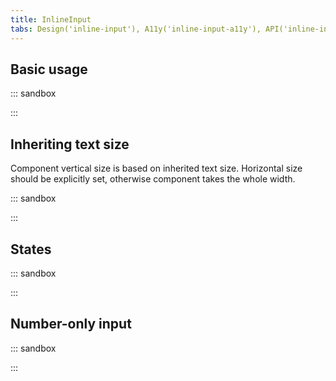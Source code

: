 ```yaml
---
title: InlineInput
tabs: Design('inline-input'), A11y('inline-input-a11y'), API('inline-input-api'), Example('inline-input-code'), Changelog('inline-input-changelog')
---
```


## Basic usage

::: sandbox

<script lang="tsx">
import React from 'react';
import InlineInput from '@semcore/ui/inline-input';

const Example = () => {
  return (
    <InlineInput
      onBlurBehavior='cancel'
      onCancel={console.log}
      onChange={console.log}
      onConfirm={console.log}
    >
      <InlineInput.Addon htmlFor='basic-example' tag='label'>
        user name:
      </InlineInput.Addon>
      <InlineInput.Value id='basic-example' defaultValue='Hello world' />
      <InlineInput.ConfirmControl />
      <InlineInput.CancelControl />
    </InlineInput>
  );
};

const Demo = Example;
</script>

:::

## Inheriting text size

Component vertical size is based on inherited text size. Horizontal size should be explicitly set, otherwise component takes the whole width.

::: sandbox

<script lang="tsx">
import React from 'react';
import InlineInput from '@semcore/ui/inline-input';
import InlineEdit from '@semcore/ui/inline-edit';
import EditM from '@semcore/ui/icon/Edit/m';
import { Text } from '@semcore/ui/typography';

const Example = () => {
  const [title, setTitle] = React.useState('Lorem ipsum');
  const [editingTitle, setEditingTitle] = React.useState(false);
  const [savingTitle, setSavingTitle] = React.useState(false);
  const stopEditing = () => setEditingTitle(false);
  const handleTitle = (title) => {
    setSavingTitle(true);
    /** Here we doing some network activities */
    setTimeout(() => {
      setTitle(title);
      setSavingTitle(false);
      setEditingTitle(false);
    }, 3000);
  };

  return (
    <>
      <Text tag='h1'>
        <InlineEdit editable={editingTitle} onEditableChange={setEditingTitle}>
          <InlineEdit.View pr={5}>
            {title} <EditM />
          </InlineEdit.View>
          <InlineEdit.Edit>
            <InlineInput onConfirm={handleTitle} onCancel={stopEditing} loading={savingTitle}>
              <InlineInput.Value autoFocus defaultValue={title} />
              <InlineInput.ConfirmControl />
              <InlineInput.CancelControl />
            </InlineInput>
          </InlineEdit.Edit>
        </InlineEdit>
      </Text>
      dolor sit amet, consectetur adipiscing elit, sed do eiusmod tempor incididunt ut labore et
      dolore magna aliqua. Ut enim ad minim veniam, quis nostrud exercitation ullamco laboris nisi
      ut aliquip ex ea commodo consequat. Duis aute irure dolor in reprehenderit in voluptate velit
      esse cillum dolore eu fugiat nulla pariatur. Excepteur sint occaecat cupidatat non proident,
      sunt in culpa qui officia deserunt mollit anim id est laborum.
    </>
  );
};

const Demo = Example;
</script>

:::

## States

::: sandbox

<script lang="tsx">
import React from 'react';
import InlineInput from '@semcore/ui/inline-input';

const Example = () => {
  return (
    <div>
      <InlineInput state='valid'>
        <InlineInput.Value />
        <InlineInput.ConfirmControl />
        <InlineInput.CancelControl />
      </InlineInput>
      <br />
      <br />
      <InlineInput state='invalid'>
        <InlineInput.Value />
        <InlineInput.ConfirmControl />
        <InlineInput.CancelControl />
      </InlineInput>
      <br />
      <br />
      <InlineInput disabled>
        <InlineInput.Value />
        <InlineInput.ConfirmControl />
        <InlineInput.CancelControl />
      </InlineInput>
      <br />
      <br />
      <InlineInput loading>
        <InlineInput.Value />
        <InlineInput.ConfirmControl />
        <InlineInput.CancelControl />
      </InlineInput>
    </div>
  );
};

const Demo = Example;
</script>

:::

## Number-only input

::: sandbox

<script lang="tsx">
import React from 'react';
import InlineInput from '@semcore/ui/inline-input';

const Example = () => {
  return (
    <div>
        <InlineInput>
            <InlineInput.Addon htmlFor='number-example' tag='label'>
                Some score:
            </InlineInput.Addon>
            <InlineInput.NumberValue id="number-example" defaultValue={100}/>
            <InlineInput.NumberControls />
            <InlineInput.ConfirmControl />
        </InlineInput>
    </div>
  );
};

const Demo = Example;
</script>

:::
